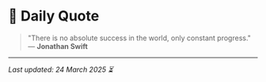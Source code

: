 # 📜 Daily Quote

> "There is no absolute success in the world, only constant progress."  
> — **Jonathan Swift**

---

_Last updated: 24 March 2025 ⏳_
